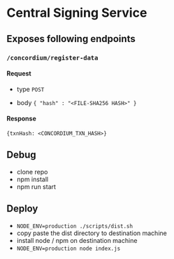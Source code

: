 # Central Signing Service
## Exposes following endpoints

### `/concordium/register-data`
#### Request

* type `POST`

* body
`
{
    "hash" : "<FILE-SHA256 HASH>"
}
`

#### Response
`{txnHash: <CONCORDIUM_TXN_HASH>}`

## Debug
* clone repo
* npm install
* npm run start

## Deploy
* `NODE_ENV=production ./scripts/dist.sh`
* copy paste the dist directory to destination machine
* install node / npm on destination machine
* `NODE_ENV=production node index.js`